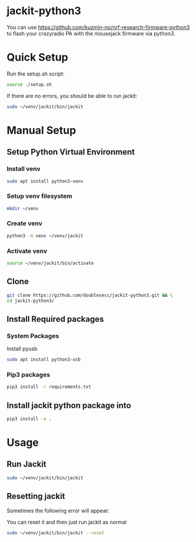 # jackit-python3

You can use https://github.com/kuzmin-no/nrf-research-firmware-python3 to flash your crazyradio PA with the mousejack firmware via python3.

# Quick Setup
Run the setup.sh script:
```bash
source ./setup.sh
```

If there are no errors, you should be able to run jackit:
```bash
sudo ~/venv/jackit/bin/jackit
```

# Manual Setup
## Setup Python Virtual Environment
### Install venv
``` bash
sudo apt install python3-venv
```
### Setup venv filesystem
```bash
mkdir ~/venv
```

### Create venv
```bash
python3 -m venv ~/venv/jackit
```

### Activate venv
```bash
source ~/venv/jackit/bin/activate
```

## Clone
```bash
git clone https://github.com/doublesecc/jackit-python3.git && \
cd jackit-python3/
```

## Install Required packages
### System Packages
Install pyusb
```bash
sudo apt install python3-usb
```
### Pip3 packages

```bash
pip3 install -r requirements.txt
```

## Install jackit python package into 
```bash
pip3 install -e .
```

# Usage
## Run Jackit
```bash
sudo ~/venv/jackit/bin/jackit
```

## Resetting jackit
Sometimes the following error will appear:

You can reset it and then just run jackit as normal
```bash
sudo ~/venv/jackit/bin/jackit --reset
```
